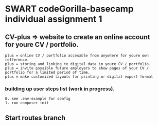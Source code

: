 # SWART codeGorilla-basecamp individual assignment 1
## CV-plus => website to create an online account for youre CV / portfolio.

    plus = online CV / portfolio accesable from anywhere for youre own refference.
    plus = storing and linking to digital data in youre CV / portfolio.
    plus = invite possible future employers to show pages of your CV / portfolio for a limited period of time.
    plus = make customized layouts for printing or digital export format

### building up user steps list (work in progress).

    0. see .env-example for config
    1. run composer init

## Start routes branch

  




 

